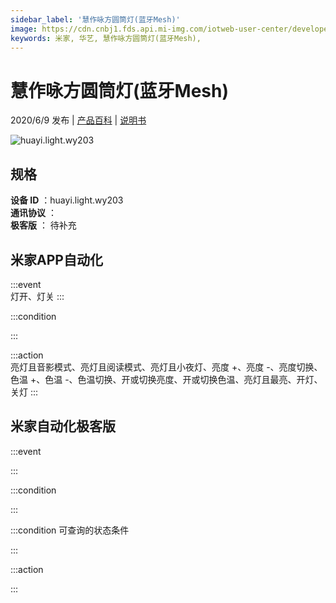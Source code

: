 ```yaml
---
sidebar_label: '慧作咏方圆筒灯(蓝牙Mesh)'
image: https://cdn.cnbj1.fds.api.mi-img.com/iotweb-user-center/developer_1679047725252NLOvtqOW.png?GalaxyAccessKeyId=AKVGLQWBOVIRQ3XLEW&Expires=9223372036854775807&Signature=Rs6O4X3cdJmgObRjLffsjz0MM4k=
keywords: 米家, 华艺, 慧作咏方圆筒灯(蓝牙Mesh), 
---
```

# 慧作咏方圆筒灯(蓝牙Mesh)

2020/6/9 发布 | [产品百科](https://home.mi.com/webapp/content/baike/product/index.html?model=huayi.light.wy203/) | [说明书](https://home.mi.com/views/introduction.html?model=huayi.light.wy203&region=cn)

![huayi.light.wy203](https://cdn.cnbj1.fds.api.mi-img.com/iotweb-user-center/developer_1679047725252NLOvtqOW.png?GalaxyAccessKeyId=AKVGLQWBOVIRQ3XLEW&Expires=9223372036854775807&Signature=Rs6O4X3cdJmgObRjLffsjz0MM4k=)

## 规格  
> 
**设备 ID** ：huayi.light.wy203  
**通讯协议** ：  
**极客版**  ： 待补充 


## 米家APP自动化  

:::event  
灯开、灯关
:::

:::condition  

:::

:::action   
亮灯且音影模式、亮灯且阅读模式、亮灯且小夜灯、亮度 +、亮度 -、亮度切换、色温 +、色温 -、色温切换、开或切换亮度、开或切换色温、亮灯且最亮、开灯、关灯
:::

## 米家自动化极客版  

:::event  

:::

:::condition  

:::

:::condition 可查询的状态条件  

:::

:::action  

:::

        
